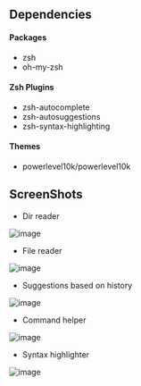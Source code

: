 ## Dependencies
#### Packages
* zsh
* oh-my-zsh

#### Zsh Plugins
* zsh-autocomplete
* zsh-autosuggestions 
* zsh-syntax-highlighting

#### Themes
* powerlevel10k/powerlevel10k

## ScreenShots

* Dir reader

![image](https://user-images.githubusercontent.com/24958462/124376075-74690700-dcba-11eb-97e1-e50aaf75cba7.png)

* File reader

![image](https://user-images.githubusercontent.com/24958462/124376082-7d59d880-dcba-11eb-8848-f3ff2fb05259.png)

* Suggestions based on history 

![image](https://user-images.githubusercontent.com/24958462/124376122-a8dcc300-dcba-11eb-9cc4-1673ff3c2093.png)

* Command helper

![image](https://user-images.githubusercontent.com/24958462/124376136-ba25cf80-dcba-11eb-8062-8c3473d5307f.png)

* Syntax highlighter 

![image](https://user-images.githubusercontent.com/24958462/124376172-ea6d6e00-dcba-11eb-8221-d9a38f9a94b4.png)


